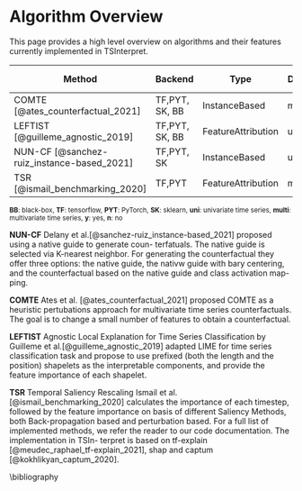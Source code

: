 # Algorithm Overview
This page provides a high level overview on algorithms and their features currently implemented in TSInterpret.


Method       | Backend       | Type         | Data          |Training Set
------------ | ------------- | ------------ | ------------- | ------------
COMTE [@ates_counterfactual_2021] | TF,PYT, SK, BB  | InstanceBased | multi  | y
LEFTIST [@guilleme_agnostic_2019] | TF,PYT, SK, BB | FeatureAttribution | uni  | y
NUN-CF [@sanchez-ruiz_instance-based_2021] | TF,PYT, SK  | InstanceBased | uni  | y
TSR [@ismail_benchmarking_2020] | TF,PYT  | FeatureAttribution | multi  | n

<p> <small><b>BB</b>: black-box, <b>TF</b>: tensorflow, <b>PYT</b>: PyTorch, <b>SK</b>: sklearn, <b>uni</b>: univariate time series, <b>multi</b>: multivariate time series, <b>y</b>: yes, <b>n</b>: no </small></p>

<b>NUN-CF</b> Delany et al.[@sanchez-ruiz_instance-based_2021] proposed using a native guide to generate coun-
terfatuals. The native guide is selected via K-nearest neighbor. For generating the
counterfactual they offer three options: the native guide, the nativw guide with bary
centering, and the counterfactual based on the native guide and class activation map-
ping.

<b>COMTE</b> Ates et al. [@ates_counterfactual_2021] proposed COMTE as a heuristic pertubations approach
for multivariate time series counterfactuals. The goal is to change a small number of
features to obtain a counterfactual.

<b>LEFTIST</b> Agnostic Local Explanation for Time Series Classification by Guilleme et al.[@guilleme_agnostic_2019]
adapted LIME for time series classification task and propose to use prefixed (both the
length and the position) shapelets as the interpretable components, and provide the
feature importance of each shapelet.

<b>TSR</b> Temporal Saliency Rescaling Ismail et al. [@ismail_benchmarking_2020] calculates the importance of each
timestep, followed by the feature importance on basis of different Saliency Methods,
both Back-propagation based and perturbation based. For a full list of implemented
methods, we refer the reader to our code documentation. The implementation in TSIn-
terpret is based on tf-explain [@meudec_raphael_tf-explain_2021], shap and captum [@kokhlikyan_captum_2020].

\bibliography
